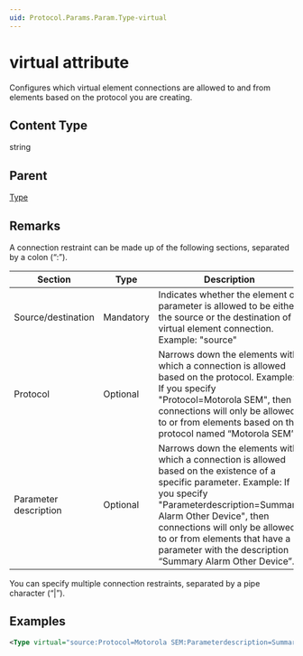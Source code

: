 ```yaml
---
uid: Protocol.Params.Param.Type-virtual
---
```


# virtual attribute

Configures which virtual element connections are allowed to and from elements based on the protocol you are creating.

## Content Type

string

## Parent

[Type](xref:Protocol.Params.Param.Type)

## Remarks

A connection restraint can be made up of the following sections, separated by a colon (“:”).


|Section|Type|Description
|--- |--- |--- |
|Source/destination|Mandatory|Indicates whether the element or parameter is allowed to be either the source or the destination of a virtual element connection. Example: "source"|
|Protocol|Optional|Narrows down the elements with which a connection is allowed based on the protocol. Example: If you specify "Protocol=Motorola SEM", then connections will only be allowed to or from elements based on the protocol named “Motorola SEM”.|
|Parameter description|Optional|Narrows down the elements with which a connection is allowed based on the existence of a specific parameter. Example: If you specify "Parameterdescription=Summary Alarm Other Device", then connections will only be allowed to or from elements that have a parameter with the descrip­tion “Summary Alarm Other Device”.|

You can specify multiple connection restraints, separated by a pipe character (“|”).

## Examples

```xml
<Type virtual="source:Protocol=Motorola SEM:Parameterdescription=Summary Alarm Other Device">read</Type>
```
